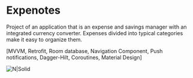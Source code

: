 # Expenotes
Project of an application that is an expense and savings manager with an integrated currency converter. Expenses divided into typical categories make it easy to organize them.

[MVVM, Retrofit, Room database, Navigation Component, Push notifications, Dagger-Hilt, Coroutines, Material Design]

![N|Solid](https://i.imgur.com/Zjk9f3w.jpg)
